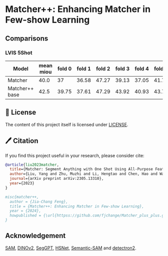 
<h1>Matcher++: Enhancing Matcher in Few-show Learning </h1>

## Comparisons
### LVIS 5Shot

| Model | mean miou | fold 0| fold 1 | fold 2 | fold 3 | fold 4 | fold 5 | fold 6 | fold 7| fold 8 | fold 9 |
| --- | --- | --- | --- | --- | --- | --- | --- | --- | --- | --- | --- |
| Matcher | 40.0 | 37 | 36.58 | 47.27 | 39.13 | 37.05 | 41.78 | 42.68 | 37.7 | 37.88 | 43.29 |
| Matcher++ base | 42.5 | 39.75 | 37.61 | 47.29 | 43.92 | 40.93 | 43.76 | 43.71 | 41.05 | 42.42 | 44.32 |


## 🎫 License

The content of this project itself is licensed under [LICENSE](LICENSE).

## 🖊️ Citation


If you find this project useful in your research, please consider cite:


```BibTeX
@article{liu2023matcher,
  title={Matcher: Segment Anything with One Shot Using All-Purpose Feature Matching},
  author={Liu, Yang and Zhu, Muzhi and Li, Hengtao and Chen, Hao and Wang, Xinlong and Shen, Chunhua},
  journal={arXiv preprint arXiv:2305.13310},
  year={2023}
}

misc{matcher++,
  author = {Jia-Chang Feng},
  title = {Matcher++: Enhancing Matcher in Few-show Learning},
  year = {2024},
  howpublished = {\url{httpss://github.com/fjchange/Matcher_plus_plus.git}}
}
```

## Acknowledgement
[SAM](https://github.com/facebookresearch/segment-anything), [DINOv2](https://github.com/facebookresearch/dinov2), [SegGPT](https://github.com/baaivision/Painter/tree/main/SegGPT), [HSNet](https://github.com/juhongm999/hsnet), [Semantic-SAM](https://github.com/UX-Decoder/Semantic-SAM) and [detectron2](https://github.com/facebookresearch/detectron2).
